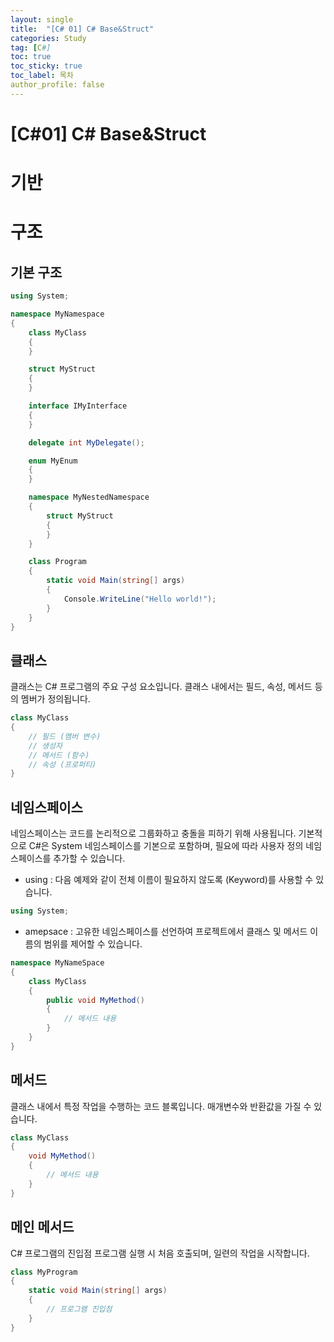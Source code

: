 ```yaml
---
layout: single
title:  "[C# 01] C# Base&Struct"
categories: Study
tag: [C#]
toc: true 
toc_sticky: true 
toc_label: 목차    
author_profile: false
---
```


# [C#01] C# Base&Struct

# 기반
# 구조 
## 기본 구조 

```c#
using System;

namespace MyNamespace
{
    class MyClass
    {
    }

    struct MyStruct
    {
    }

    interface IMyInterface
    {
    }

    delegate int MyDelegate();

    enum MyEnum
    {
    }

    namespace MyNestedNamespace
    {
        struct MyStruct
        {
        }
    }

    class Program
    {
        static void Main(string[] args)
        {
            Console.WriteLine("Hello world!");
        }
    }
}
```





## 클래스

클래스는 C# 프로그램의 주요 구성 요소입니다. 클래스 내에서는 필드, 속성, 메서드 등의 멤버가 정의됩니다.



```c#
class MyClass
{
    // 필드 (멤버 변수)
    // 생성자
    // 메서드 (함수)
    // 속성 (프로퍼티)
}
```







## 네임스페이스

네임스페이스는 코드를 논리적으로 그룹화하고 충돌을 피하기 위해 사용됩니다. 기본적으로 C#은 System 네임스페이스를 기본으로 포함하며, 필요에 따라 사용자 정의 네임스페이스를 추가할 수 있습니다.



* using : 다음 예제와 같이 전체 이름이 필요하지 않도록 (Keyword)를 사용할 수 있습니다.



```C#
using System;
```





* amepsace : 고유한 네임스페이스를 선언하여 프로젝트에서 클래스 및 메서드 이름의 범위를 제어할 수 있습니다.



```C#
namespace MyNameSpace
{
    class MyClass
    {
        public void MyMethod()
        {
            // 메서드 내용
        }   
    }
}
```





## 메서드 

클래스 내에서 특정 작업을 수행하는 코드 블록입니다. 매개변수와 반환값을 가질 수 있습니다.



```C#
class MyClass
{
    void MyMethod()
    {
        // 메서드 내용
    }
}
```







## 메인 메서드

C# 프로그램의 진입점 프로그램 실행 시 처음 호출되며, 일련의 작업을 시작합니다.



```C#
class MyProgram
{
    static void Main(string[] args)
    {
        // 프로그램 진입점
    }
}
```

